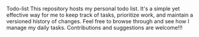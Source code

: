 Todo-list
This repository hosts my personal todo list. It's a simple yet effective way for me to keep track of tasks, prioritize work, and maintain a versioned history of changes. Feel free to browse through and see how I manage my daily tasks. Contributions and suggestions are welcome!!!
